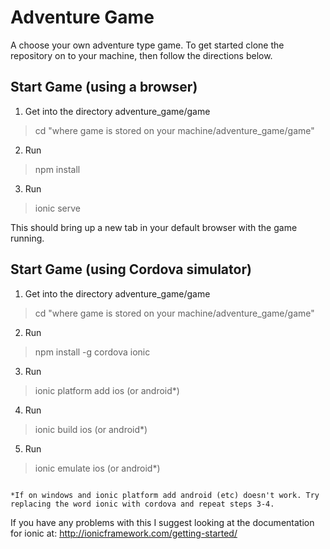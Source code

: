 Adventure Game
==============

A choose your own adventure type game. To get started clone the repository on to your machine, then follow the directions below.



Start Game (using a browser)
----------------------------

1. Get into the directory adventure_game/game
>cd "where game is stored on your machine/adventure_game/game"


2. Run
>npm install


3. Run
>ionic serve


This should bring up a new tab in your default browser with the game running.



Start Game (using Cordova simulator)
------------------------------------

1. Get into the directory adventure_game/game
>cd "where game is stored on your machine/adventure_game/game"


2. Run
>npm install -g cordova ionic


3. Run
>ionic platform add ios (or android*)


4. Run
>ionic build ios (or android*)


5. Run
>ionic emulate ios (or android*)

<code>
*If on windows and ionic platform add android (etc) doesn't work. Try replacing the word ionic with cordova and repeat steps 3-4.
</code>

If you have any problems with this I suggest looking at the documentation for ionic at: http://ionicframework.com/getting-started/

